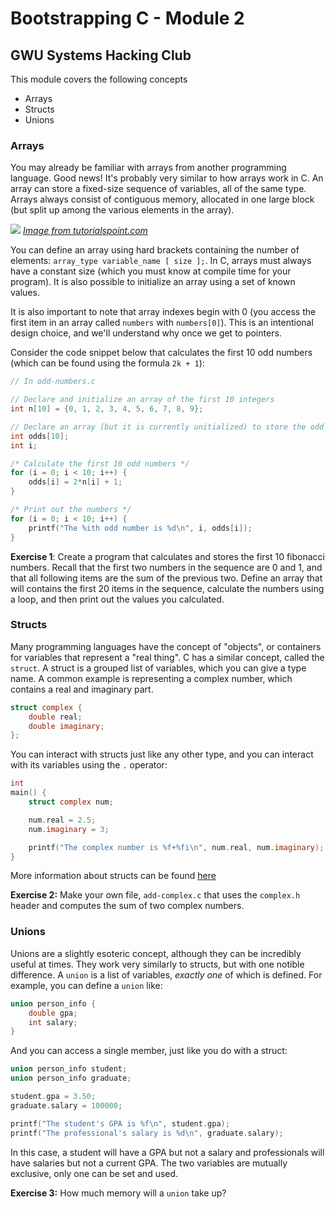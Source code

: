 # Bootstrapping C - Module 2
## GWU Systems Hacking Club

This module covers the following concepts
 - Arrays
 - Structs
 - Unions

### Arrays
You may already be familiar with arrays from another programming language. Good news! It's probably very similar to how arrays work in C. An array can store a fixed-size sequence of variables, all of the same type. Arrays always consist of contiguous memory, allocated in one large block (but split up among the various elements in the array).

![](https://www.tutorialspoint.com/cprogramming/images/arrays.jpg)
[*Image from tutorialspoint.com*](https://www.tutorialspoint.com/cprogramming/c_arrays.htm)

You can define an array using hard brackets containing the number of elements: `array_type variable_name [ size ];`. In C, arrays must always have a constant size (which you must know at compile time for your program). It is also possible to initialize an array using a set of known values.

It is also important to note that array indexes begin with 0 (you access the first item in an array called `numbers` with `numbers[0]`). This is an intentional design choice, and we'll understand why once we get to pointers.

Consider the code snippet below that calculates the first 10 odd numbers (which can be found using the formula `2k + 1`):

```c
// In odd-numbers.c

// Declare and initialize an array of the first 10 integers
int n[10] = {0, 1, 2, 3, 4, 5, 6, 7, 8, 9};

// Declare an array (but it is currently unitialized) to store the odd numbers
int odds[10];
int i;

/* Calculate the first 10 odd numbers */
for (i = 0; i < 10; i++) {
    odds[i] = 2*n[i] + 1;
}

/* Print out the numbers */
for (i = 0; i < 10; i++) {
    printf("The %ith odd number is %d\n", i, odds[i]);
}
```

**Exercise 1**: Create a program that calculates and stores the first 10 fibonacci numbers. Recall that the first two numbers in the sequence are 0 and 1, and that all following items are the sum of the previous two. Define an array that will contains the first 20 items in the sequence, calculate the numbers using a loop, and then print out the values you calculated.

### Structs
Many programming languages have the concept of "objects", or containers for variables that represent a "real thing". C has a similar concept, called the `struct`. A struct is a grouped list of variables, which you can give a type name. A common example is representing a complex number, which contains a real and imaginary part.

```c
struct complex {
    double real;
    double imaginary;
};
```

You can interact with structs just like any other type, and you can interact with its variables using the `.` operator:

```c
int
main() {
    struct complex num;

    num.real = 2.5;
    num.imaginary = 3;

    printf("The complex number is %f+%fi\n", num.real, num.imaginary);
}
```

More information about structs can be found [here](http://www.tutorialspoint.com/cprogramming/c_structures.htm)

**Exercise 2:** Make your own file, `add-complex.c` that uses the `complex.h` header and computes the sum of two complex numbers.

### Unions
Unions are a slightly esoteric concept, although they can be incredibly useful at times. They work very similarly to structs, but with one notible difference. A `union` is a list of variables, *exactly one* of which is defined. For example, you can define a `union` like:

```c
union person_info {
    double gpa;
    int salary;
}
```

And you can access a single member, just like you do with a struct:

```c
union person_info student;
union person_info graduate;

student.gpa = 3.50;
graduate.salary = 100000;

printf("The student's GPA is %f\n", student.gpa);
printf("The professional's salary is %d\n", graduate.salary);
```

In this case, a student will have a GPA but not a salary and professionals will have salaries but not a current GPA. The two variables are mutually exclusive, only one can be set and used.

**Exercise 3:** How much memory will a `union` take up?

